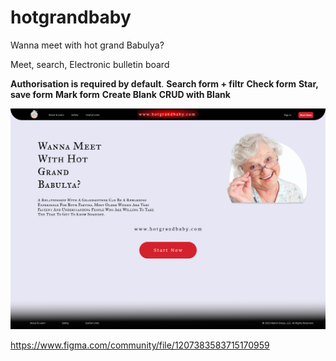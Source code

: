 # hotgrandbaby
Wanna meet with hot grand Babulya?

Meet, search, Electronic bulletin board

**Authorisation is required by default**.
**Search form + filtr**
**Check form**
**Star, save form**
**Mark form**
**Create Blank**
**CRUD with Blank**

![alt text](https://github.com/res0lut1on/hotgrandbaby/blob/main/Pages/Desktop1.png?raw=true)



https://www.figma.com/community/file/1207383583715170959
